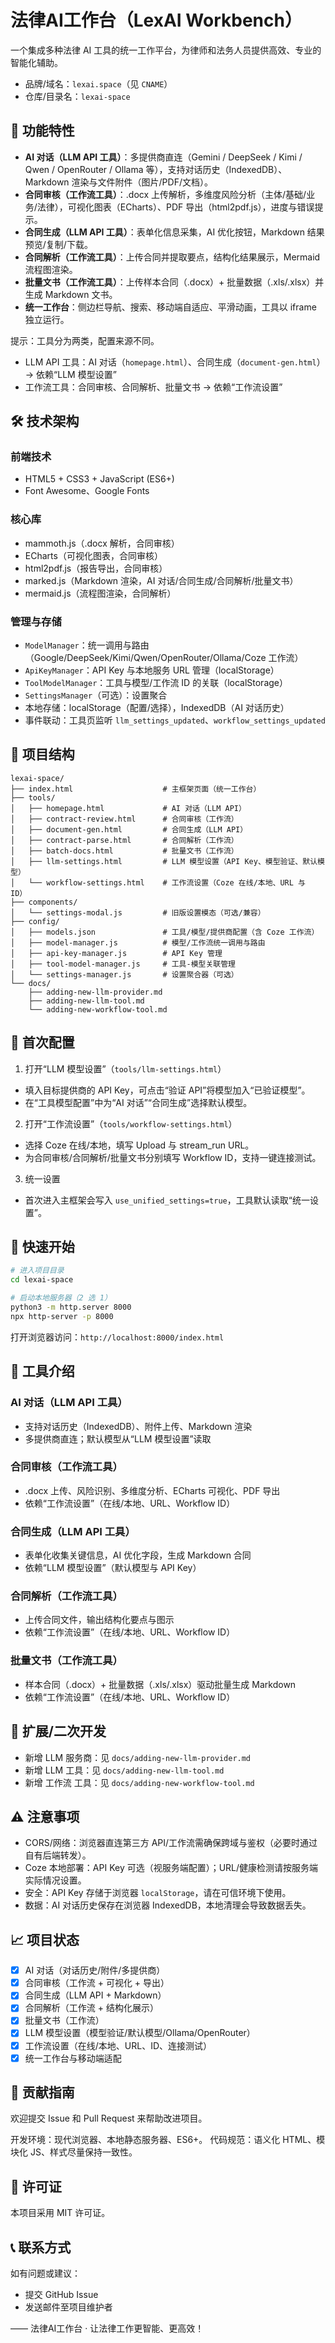 # 法律AI工作台（LexAI Workbench）

一个集成多种法律 AI 工具的统一工作平台，为律师和法务人员提供高效、专业的智能化辅助。

- 品牌/域名：`lexai.space`（见 `CNAME`）
- 仓库/目录名：`lexai-space`

## 🚀 功能特性

- **AI 对话（LLM API 工具）**：多提供商直连（Gemini / DeepSeek / Kimi / Qwen / OpenRouter / Ollama 等），支持对话历史（IndexedDB）、Markdown 渲染与文件附件（图片/PDF/文档）。
- **合同审核（工作流工具）**：.docx 上传解析，多维度风险分析（主体/基础/业务/法律），可视化图表（ECharts）、PDF 导出（html2pdf.js），进度与错误提示。
- **合同生成（LLM API 工具）**：表单化信息采集，AI 优化按钮，Markdown 结果预览/复制/下载。
- **合同解析（工作流工具）**：上传合同并提取要点，结构化结果展示，Mermaid 流程图渲染。
- **批量文书（工作流工具）**：上传样本合同（.docx）+ 批量数据（.xls/.xlsx）并生成 Markdown 文书。
- **统一工作台**：侧边栏导航、搜索、移动端自适应、平滑动画，工具以 iframe 独立运行。

提示：工具分为两类，配置来源不同。
- LLM API 工具：AI 对话（`homepage.html`）、合同生成（`document-gen.html`）→ 依赖“LLM 模型设置”
- 工作流工具：合同审核、合同解析、批量文书 → 依赖“工作流设置”

## 🛠️ 技术架构

### 前端技术
- HTML5 + CSS3 + JavaScript (ES6+)
- Font Awesome、Google Fonts

### 核心库
- mammoth.js（.docx 解析，合同审核）
- ECharts（可视化图表，合同审核）
- html2pdf.js（报告导出，合同审核）
- marked.js（Markdown 渲染，AI 对话/合同生成/合同解析/批量文书）
- mermaid.js（流程图渲染，合同解析）

### 管理与存储
- `ModelManager`：统一调用与路由（Google/DeepSeek/Kimi/Qwen/OpenRouter/Ollama/Coze 工作流）
- `ApiKeyManager`：API Key 与本地服务 URL 管理（localStorage）
- `ToolModelManager`：工具与模型/工作流 ID 的关联（localStorage）
- `SettingsManager`（可选）：设置聚合
- 本地存储：localStorage（配置/选择），IndexedDB（AI 对话历史）
- 事件联动：工具页监听 `llm_settings_updated`、`workflow_settings_updated`

## 📁 项目结构

```
lexai-space/
├── index.html                    # 主框架页面（统一工作台）
├── tools/
│   ├── homepage.html             # AI 对话（LLM API）
│   ├── contract-review.html      # 合同审核（工作流）
│   ├── document-gen.html         # 合同生成（LLM API）
│   ├── contract-parse.html       # 合同解析（工作流）
│   ├── batch-docs.html           # 批量文书（工作流）
│   ├── llm-settings.html         # LLM 模型设置（API Key、模型验证、默认模型）
│   └── workflow-settings.html    # 工作流设置（Coze 在线/本地、URL 与 ID）
├── components/
│   └── settings-modal.js         # 旧版设置模态（可选/兼容）
├── config/
│   ├── models.json               # 工具/模型/提供商配置（含 Coze 工作流）
│   ├── model-manager.js          # 模型/工作流统一调用与路由
│   ├── api-key-manager.js        # API Key 管理
│   ├── tool-model-manager.js     # 工具-模型关联管理
│   └── settings-manager.js       # 设置聚合器（可选）
└── docs/
    ├── adding-new-llm-provider.md
    ├── adding-new-llm-tool.md
    └── adding-new-workflow-tool.md
```

## 🔧 首次配置

1) 打开“LLM 模型设置”（`tools/llm-settings.html`）
- 填入目标提供商的 API Key，可点击“验证 API”将模型加入“已验证模型”。
- 在“工具模型配置”中为“AI 对话”“合同生成”选择默认模型。

2) 打开“工作流设置”（`tools/workflow-settings.html`）
- 选择 Coze 在线/本地，填写 Upload 与 stream_run URL。
- 为合同审核/合同解析/批量文书分别填写 Workflow ID，支持一键连接测试。

3) 统一设置
- 首次进入主框架会写入 `use_unified_settings=true`，工具默认读取“统一设置”。

## 🚀 快速开始

```bash
# 进入项目目录
cd lexai-space

# 启动本地服务器（2 选 1）
python3 -m http.server 8000
npx http-server -p 8000
```

打开浏览器访问：`http://localhost:8000/index.html`

## 🎯 工具介绍

### AI 对话（LLM API 工具）
- 支持对话历史（IndexedDB）、附件上传、Markdown 渲染
- 多提供商直连；默认模型从“LLM 模型设置”读取

### 合同审核（工作流工具）
- .docx 上传、风险识别、多维度分析、ECharts 可视化、PDF 导出
- 依赖“工作流设置”（在线/本地、URL、Workflow ID）

### 合同生成（LLM API 工具）
- 表单化收集关键信息，AI 优化字段，生成 Markdown 合同
- 依赖“LLM 模型设置”（默认模型与 API Key）

### 合同解析（工作流工具）
- 上传合同文件，输出结构化要点与图示
- 依赖“工作流设置”（在线/本地、URL、Workflow ID）

### 批量文书（工作流工具）
- 样本合同（.docx）+ 批量数据（.xls/.xlsx）驱动批量生成 Markdown
- 依赖“工作流设置”（在线/本地、URL、Workflow ID）

## 🧩 扩展/二次开发

- 新增 LLM 服务商：见 `docs/adding-new-llm-provider.md`
- 新增 LLM 工具：见 `docs/adding-new-llm-tool.md`
- 新增 工作流 工具：见 `docs/adding-new-workflow-tool.md`

## ⚠️ 注意事项

- CORS/网络：浏览器直连第三方 API/工作流需确保跨域与鉴权（必要时通过自有后端转发）。
- Coze 本地部署：API Key 可选（视服务端配置）；URL/健康检测请按服务端实际情况设置。
- 安全：API Key 存储于浏览器 `localStorage`，请在可信环境下使用。
- 数据：AI 对话历史保存在浏览器 IndexedDB，本地清理会导致数据丢失。

## 📈 项目状态

- [x] AI 对话（对话历史/附件/多提供商）
- [x] 合同审核（工作流 + 可视化 + 导出）
- [x] 合同生成（LLM API + Markdown）
- [x] 合同解析（工作流 + 结构化展示）
- [x] 批量文书（工作流）
- [x] LLM 模型设置（模型验证/默认模型/Ollama/OpenRouter）
- [x] 工作流设置（在线/本地、URL、ID、连接测试）
- [x] 统一工作台与移动端适配

## 🤝 贡献指南

欢迎提交 Issue 和 Pull Request 来帮助改进项目。

开发环境：现代浏览器、本地静态服务器、ES6+。
代码规范：语义化 HTML、模块化 JS、样式尽量保持一致性。

## 📄 许可证

本项目采用 MIT 许可证。

## 📞 联系方式

如有问题或建议：
- 提交 GitHub Issue
- 发送邮件至项目维护者

—— 法律AI工作台 · 让法律工作更智能、更高效！